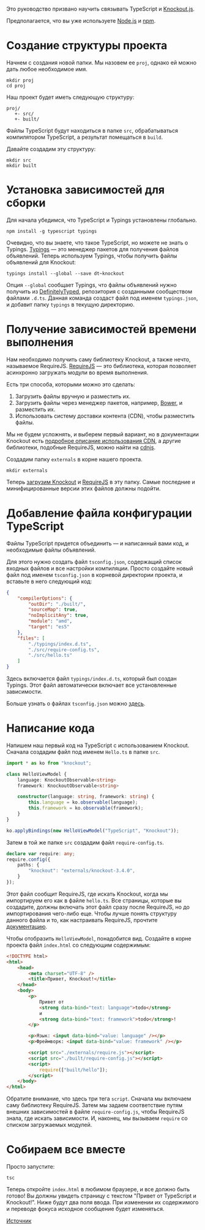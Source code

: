 Это руководство призвано научить связывать TypeScript и [Knockout.js](http://knockoutjs.com/).

Предполагается, что вы уже используете [Node.js](https://nodejs.org/) и [npm](https://www.npmjs.com/).

# Создание структуры проекта

Начнем с создания новой папки.
Мы назовем ее `proj`, однако ей можно дать любое необходимое имя.

```shell
mkdir proj
cd proj
```

Наш проект будет иметь следующую структуру:

```text
proj/
   +- src/
   +- built/
```

Файлы TypeScript будут находиться в папке `src`, обрабатываться компилятором TypeScript, а результат помещаться в `build`.

Давайте создадим эту структуру:

```shell
mkdir src
mkdir built
```

# Установка зависимостей для сборки

Для начала убедимся, что TypeScript и Typings установлены глобально.

```shell
npm install -g typescript typings
```

Очевидно, что вы знаете, что такое TypeScript, но можете не знать о Typings.
[Typings](https://www.npmjs.com/package/typings) — это менеджер пакетов для получения файлов объявлений.
Теперь используем Typings, чтобы получить файлы объявлений для Knockout:

```shell
typings install --global --save dt~knockout
```

Опция `--global` сообщает Typings, что файлы объявлений нужно получить из [DefinitelyTyped](https://github.com/DefinitelyTyped/DefinitelyTyped), репозитория с созданными сообществом файлами `.d.ts`.
Данная команда создаст файл под именем `typings.json`, и добавит папку `typings` в текущую директорию.

# Получение зависимостей времени выполнения

Нам необходимо получить саму библиотеку Knockout, а также нечто, называемое RequireJS.
[RequireJS](http://www.requirejs.org/) — это библиотека, которая позволяет асинхронно загружать модули во время выполнения.

Есть три способа, которыми можно это сделать:

1. Загрузить файлы вручную и разместить их.
2. Загрузить файлы через менеджер пакетов, например, [Bower](http://bower.io/), и разместить их.
3. Использовать систему доставки контента (CDN), чтобы разместить файлы.

Мы не будем усложнять, и выберем первый вариант, но в документации Knockout есть [подробное описание использования CDN](http://knockoutjs.com/downloads/index.html), а другие библиотеки, подобные RequireJS, можно найти на [cdnjs](https://cdnjs.com/).

Создадим папку `externals` в корне нашего проекта.

```shell
mkdir externals
```

Теперь [загрузим Knockout](http://knockoutjs.com/downloads/index.html) и [RequireJS](http://www.requirejs.org/docs/download.html#latest) в эту папку.
Самые последние и минифицированные версии этих файлов должны подойти.

# Добавление файла конфигурации TypeScript

Файлы TypeScript придется объединить — и написанный вами код, и необходимые файлы объявлений.

Для этого нужно создать файл `tsconfig.json`, содержащий список входных файлов и все настройки компиляции.
Просто создайте новый файл под именем `tsconfig.json` в корневой директории проекта, и вставьте в него следующий код:

```json
{
    "compilerOptions": {
        "outDir": "./built/",
        "sourceMap": true,
        "noImplicitAny": true,
        "module": "amd",
        "target": "es5"
    },
    "files": [
        "./typings/index.d.ts",
        "./src/require-config.ts",
        "./src/hello.ts"
    ]
}
```

Здесь включается файл `typings/index.d.ts`, который был создан Typings.
Этот файл автоматически включает все установленные зависимости.

Больше узнать о файлах `tsconfig.json` можно [здесь](../tsconfig.json.html).

# Написание кода

Напишем наш первый код на TypeScript с использованием Knockout.
Сначала создадим файл под именем `Hello.ts` в папке `src`.

```ts
import * as ko from "knockout";

class HelloViewModel {
    language: KnockoutObservable<string>
    framework: KnockoutObservable<string>

    constructor(language: string, framework: string) {
        this.language = ko.observable(language);
        this.framework = ko.observable(framework);
    }
}

ko.applyBindings(new HelloViewModel("TypeScript", "Knockout"));
```

Затем в той же папке `src` создадим файл `require-config.ts`.

```ts
declare var require: any;
require.config({
    paths: {
        "knockout": "externals/knockout-3.4.0",
    }
});
```

Этот файл сообщит RequireJS, где искать Knockout, когда мы импортируем его как в файле `hello.ts`.
Все страницы, которые вы создадите, должны включать этот файл сразу после RequireJS, но до импортирования чего-либо еще.
Чтобы лучше понять структуру данного файла и то, как настраивать RequireJS, прочтите [документацию](http://requirejs.org/docs/api.html#config).

Чтобы отобразить `HelloViewModel`, понадобится вид.
Создайте в корне проекта файл `index.html` со следующим содержимым:

```html
<!DOCTYPE html>
<html>
    <head>
        <meta charset="UTF-8" />
        <title>Привет, Knockout!</title>
    </head>
    <body>
        <p>
            Привет от
            <strong data-bind="text: language">todo</strong>
            и
            <strong data-bind="text: framework">todo</strong>!
        </p>

        <p>Язык: <input data-bind="value: language" /></p>
        <p>Фреймворк: <input data-bind="value: framework" /></p>

        <script src="./externals/require.js"></script>
        <script src="./built/require-config.js"></script>
        <script>
            require(["built/hello"]);
        </script>
    </body>
</html>
```

Обратите внимание, что здесь три тега `script`.
Сначала мы включаем саму библиотеку RequireJS.
Затем мы задаем соответствие путям внешних зависимостей в файле `require-config.js`, чтобы RequireJS знала, где искать зависимости.
И, наконец, мы вызываем `require` со списком загружаемых модулей.

# Собираем все вместе

Просто запустите:

```shell
tsc
```

Теперь откройте `index.html` в любимом браузере, и все должно быть готово!
Вы должны увидеть страницу с текстом "Привет от TypeScript и Knockout!".
Ниже будут два поля ввода.
При изменении их содержимого и переводе фокуса исходное сообщение будет изменяться.

[Источник](http://typescript-lang.ru/docs/tutorials/Knockout.html)